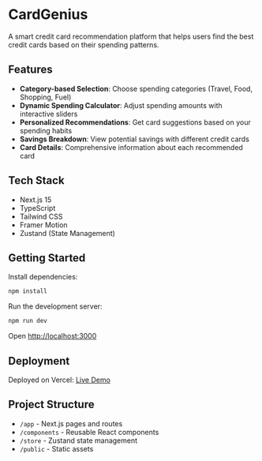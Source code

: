 # CardGenius

A smart credit card recommendation platform that helps users find the best credit cards based on their spending patterns.

## Features

- **Category-based Selection**: Choose spending categories (Travel, Food, Shopping, Fuel)
- **Dynamic Spending Calculator**: Adjust spending amounts with interactive sliders
- **Personalized Recommendations**: Get card suggestions based on your spending habits
- **Savings Breakdown**: View potential savings with different credit cards
- **Card Details**: Comprehensive information about each recommended card

## Tech Stack

- Next.js 15
- TypeScript
- Tailwind CSS
- Framer Motion
- Zustand (State Management)

## Getting Started

Install dependencies:

```bash
npm install
```

Run the development server:

```bash
npm run dev
```

Open [http://localhost:3000](http://localhost:3000)

## Deployment

Deployed on Vercel: [Live Demo](https://card-genius-delta.vercel.app/)

## Project Structure

- `/app` - Next.js pages and routes
- `/components` - Reusable React components
- `/store` - Zustand state management
- `/public` - Static assets
